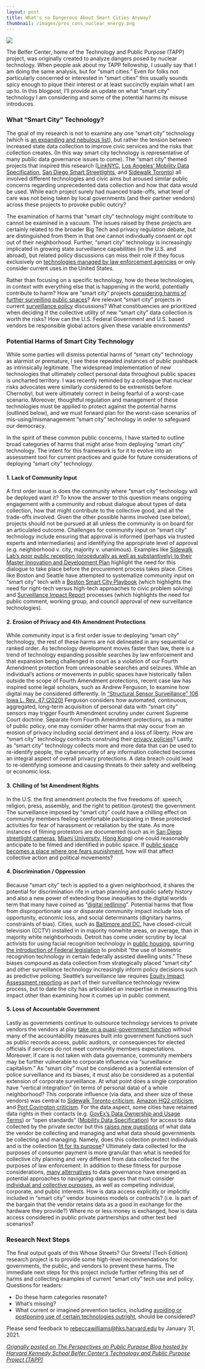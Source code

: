 ```yaml
---
layout: post
title: What's so Dangerous About Smart Cities Anyway?
thumbnail: /images/pros_cons_nuclear_energy.png
---
```


<img src="/images/pros_cons_nuclear_energy.png">

<p>The Belfer Center, home of the Technology and Public Purpose (TAPP) project, was originally created to analyze dangers posed by nuclear technology. When people ask about my TAPP fellowship, I usually say that I am doing the same analysis, but for “smart cities.” Even for folks not particularly concerned or interested in “smart cities” this usually sounds spicy enough to pique their interest or at least succinctly explain what I am up to. In this blogpost, I’ll provide an update on what “smart city” technology I am considering and some of the potential harms its misuse introduces. </p><h3>What “Smart City” Technology?</h3><p>The goal of my research is not to examine any one “smart city” technology (which is <a href="https://en.wikipedia.org/wiki/Smart_city#Technologies" rel="noreferrer noopener" target="_blank">an expanding and nebulous list</a>), but rather the tension between increased state data collection to improve civic services and the risks that collection creates. (In this way smart city technology is representative of many public data governance issues to come). The “smart city” themed projects that inspired this research (<a href="https://www.ny1.com/nyc/all-boroughs/politics/2019/05/09/linknyc-kiosks-surveillance-questions-about-cameras-recording-kiosks-also-losing-money" rel="noreferrer noopener" target="_blank">LinkNYC</a>, <a href="https://www.theverge.com/2020/6/8/21284490/aclu-ladot-mds-lawsuit-scooter-tracking-uber" rel="noreferrer noopener" target="_blank">Los Angeles’ Mobility Data Specification</a>, <a href="https://www.vice.com/en/article/z3vn83/streetlight-spy-cameras-have-led-to-a-massive-privacy-backlash-in-san-diego" rel="noreferrer noopener" target="_blank">San Diego Smart </a><a href="https://www.vice.com/en/article/z3vn83/streetlight-spy-cameras-have-led-to-a-massive-privacy-backlash-in-san-diego" rel="noreferrer noopener" target="_blank">Streetlights</a>, and <a href="https://privacyinternational.org/examples-abuse/1933/city-toronto-deal-sidewalk-labs-sparks-public-protests" rel="noreferrer noopener" target="_blank">Sidewalk Toronto</a>) all involved different technologies and civic aims but aroused similar public concerns regarding unprecedented data collection and how that data would be used. While each project surely had nuanced trade-offs, what level of care was not being taken by local governments (and their partner vendors) across these projects to provoke public outcry? </p><p>The examination of harms that “smart city” technology might contribute to cannot be examined in a vacuum. The issues raised by these projects are certainly related to the broader Big Tech and privacy regulation debate, but are distinguished from them in that one cannot individually consent or opt out of their neighborhood. Further, “smart city” technology is increasingly implicated in growing state surveillance capabilities (in the U.S. and abroad), but related policy discussions can miss their role if they focus exclusively on <a href="https://www.eff.org/issues/street-level-surveillance" rel="noreferrer noopener" target="_blank">technologies managed by law enforcement agencies</a> or only consider current uses in the United States.  </p><p>Rather than focusing on a specific technology, how do these technologies, in context with everything else that is happening in the world, potentially contribute to harm? How are “smart city” projects <a href="https://some-thoughts.org/robinson.html" rel="noreferrer noopener" target="_blank">considering harms of further surveilling public spaces</a>? Are relevant “smart city” projects in current <a href="https://digitalcommons.law.scu.edu/chtlj/vol36/iss5/2/" rel="noreferrer noopener" target="_blank">surveillance policy</a> discussions? What constituencies are prioritized when deciding if the collective utility of new “smart city” data collection is worth the risks? How can the U.S. Federal Government and U.S. based vendors be responsible global actors given these variable environments?  </p><h3>Potential Harms of Smart City Technology</h3><p>While some parties will dismiss potential harms of “smart city” technology as alarmist or premature, I see these repeated instances of public pushback as intrinsically legitimate. The widespread implementation of new technologies that ultimately collect personal data throughout public spaces is uncharted territory. I was recently reminded by a colleague that nuclear risks advocates were similarly considered to be extremists before Chernobyl, but were ultimately correct in being fearful of a worst-case scenario. Moreover, thoughtful regulation and management of these technologies must be applied to protect against the potential harms (outlined below), and we must forward plan for the worst-case scenarios of mis-using/mismanagement “smart city” technology in order to safeguard our democracy. </p><p>In the spirit of these common public concerns, I have started to outline broad categories of harms that might arise from deploying “smart city” technology. The intent for this framework is for it to evolve into an assessment tool for current practices and guide for future considerations of deploying  “smart city“ technology.</p><h4>1. Lack of Community Input</h4><p>A first order issue is does the community where “smart city” technology will be deployed want it? To know the answer to this question means ongoing engagement with a community and robust dialogue about types of data collection, how that might contribute to the collective good, and all the trade-offs involved. Given the other possible harms involved (see below), projects should not be pursued at all unless the community is on board for an articulated outcome. Challenges for community input on “smart city” technology include ensuring that approval is informed (perhaps via trusted experts and intermediaries) and identifying the appropriate level of approval (e.g. neighborhood v. city, majority v. unanimous). Examples like <a href="https://ir.lawnet.fordham.edu/cgi/viewcontent.cgi?article=5628&amp;context=flr" rel="noreferrer noopener" target="_blank">Sidewalk Lab’s poor public reception (procedurally as well as substantively) to their </a><a href="https://ir.lawnet.fordham.edu/cgi/viewcontent.cgi?article=5628&amp;context=flr" rel="noreferrer noopener" target="_blank">Master Innovation and Development Plan</a> highlight the need for this dialogue to take place before the procurement process takes place. Cities like Boston and Seattle have attempted to systematize community input on “smart city” tech with a <a href="https://monum.github.io/playbook/" rel="noreferrer noopener" target="_blank">Boston Smart City Playbook</a> (which highlights the need for right-tech versus high-tech approaches to civic problem solving) and <a href="https://www.seattle.gov/tech/initiatives/privacy/surveillance-technologies/about-surveillance-" rel="noreferrer noopener" target="_blank">Surveillance Impact Report</a> processes (which highlights the need for public comment, working group, and council approval of new surveillance technologies).  </p><h4>2. Erosion of Privacy and 4th Amendment Protections </h4><p>While community input is a first order issue to deploying “smart city” technology, the rest of these harms are not delineated in any sequential or ranked order. As technology development moves faster than law, there is a trend of technology expanding possible searches by law enforcement and that expansion being challenged in court as a violation of our Fourth Amendment protection from unreasonable searches and seizures. While an individual’s actions or movements in public spaces have historically fallen outside the scope of Fourth Amendment protections, recent case law has inspired some legal scholars, such as Andrew Ferguson, to examine how digital may be considered differently. In <a href="https://ilr.law.uiowa.edu/print/volume-106/structural-sensor-surveillance/" rel="noreferrer noopener" target="_blank">“Structural Sensor Surveillance” 106 Iowa L. Rev. 47 (2020)</a> Ferguson considers how automated, continuous, aggregated, long-term acquisition of personal data with “smart city” sensors may trigger Fourth Amendment scrutiny under current Supreme Court doctrine. Separate from Fourth Amendment protections, as a matter of public policy, one may consider other harms that may occur from an erosion of privacy including social detriment and a loss of liberty. How are “smart city” technology contracts construing their <a href="https://www.eff.org/deeplinks/2017/09/linknyc-improves-privacy-policy-yet-problems-remain" rel="noreferrer noopener" target="_blank">privacy policies</a>? Lastly, as “smart city” technology collects more and more data that can be used to re-identify people, the cybersecurity of any information collected becomes an integral aspect of overall privacy protections. A data breach could lead to re-identifying someone and causing threats to their safety and wellbeing or economic loss.</p><h4>3. Chilling of 1st Amendment Rights </h4><p>In the U.S. the first amendment protects the five freedoms of: speech, religion, press, assembly, and the right to petition (protest) the government. The surveillance imposed by “smart city” could have a chilling effect on community members feeling comfortable participating in these protected activities for fear of harassment or retaliation by the state. As more instances of filming protestors are documented (such as in <a href="https://www.voiceofsandiego.org/topics/government/police-used-smart-streetlight-footage-to-investigate-protesters/" rel="noreferrer noopener" target="_blank">San Diego streetlight cameras</a>, <a href="https://www.voiceofsandiego.org/topics/government/police-used-smart-streetlight-footage-to-investigate-protesters/" rel="noreferrer noopener" target="_blank">Miami University</a>, <a href="https://www.nytimes.com/2019/07/26/technology/hong-kong-protests-facial-recognition-surveillance.html" rel="noreferrer noopener" target="_blank">Hong Kong</a>) one could reasonably anticipate to be filmed and identified in public space. If <a href="https://www-jstor-org.ezp-prod1.hul.harvard.edu/stable/pdf/41426920.pdf?refreqid=excelsior%3A9bf6bcf37caa21d52b3c663494968f17" rel="noreferrer noopener" target="_blank">public space becomes a place where one fears punishment</a>, how will that affect collective action and political movements?</p><h4>4. Discrimination / Oppression </h4><p>Because “smart city” tech is applied to a given neighborhood, it shares the potential for discrimination rife in urban planning and public safety history and also a new power of extending those inequities to the digital worlds term that many have coined as “<a href="https://en.wikipedia.org/wiki/Digital_redlining" rel="noreferrer noopener" target="_blank">digital redlining</a>”. Potential harms that flow from disproportionate use or disparate community impact include loss of opportunity, economic loss, and social determinants (dignitary harms, constraints of bias). Cities, such as <a href="https://cnsmaryland.org/2020/11/19/police-cameras-disproportionately-surveil-nonwhite-areas-of-dc-and-baltimore-cns-finds/" rel="noreferrer noopener" target="_blank">Baltimore and DC</a>, have closed-circuit television (CCTV) installed in in majority nonwhite areas, on average, than in majority white neighborhoods. Detroit has come under scrutiny by local activists for using facial recognition technology in <a href="https://www.nytimes.com/2019/09/24/us/politics/facial-recognition-technology-housing.html" rel="noreferrer noopener" target="_blank">public housing</a>, spurring <a href="https://www.congress.gov/bill/116th-congress/house-bill/4008/text?r=11&amp;s=1" rel="noreferrer noopener" target="_blank">the introduction of Federal legislation</a> to prohibit “the use of biometric recognition technology in certain federally assisted dwelling units.” These biases compound as data collection from strategically placed “smart city” and other surveillance technology increasingly inform policy decisions such as predictive policing. Seattle’s surveillance law requires <a href="https://www.seattle.gov/tech/initiatives/privacy/surveillance-technologies/additional-surveillance-reports" rel="noreferrer noopener" target="_blank">Equity Impact Assessment reporting</a> as part of their surveillance technology review process, but to date the city has articulated an inexpertise in measuring this impact other than examining how it comes up in public comment.  </p><h4>5. Loss of Accountable Government </h4><p>Lastly as governments continue to outsource technology services to private vendors the vendors at play <a href="https://www.resite.org/stories/bianca-wylie-on-the-critical-design-process-of-democracy-in-smart-cities" rel="noreferrer noopener" target="_blank">take on a quasi-government function</a> without many of the accountability measures built into government functions such as public records access, public auditors, or consequences for elected officials if services do not meet community members expectations. Moreover, if care is not taken with data governance, community members may be further vulnerable to corporate influence via “surveillance capitalism.” As “smart city” must be considered as a potential extension of police surveillance and its biases, it must also be considered as a potential extension of corporate surveillance. At what point does a single corporation have “vertical integration” (in terms of personal data) of a whole neighborhood? This corporate influence (via data, and sheer size of these vendors) was central to <a href="https://ir.lawnet.fordham.edu/cgi/viewcontent.cgi?article=5628&amp;context=flr" rel="noreferrer noopener" target="_blank">Sidewalk Toronto criticism</a>, <a href="https://www.forbes.com/sites/victoriapavlova/2018/11/08/in-amazons-competition-for-hq2-was-data-the-ultimate-goal/?sh=12e3d37bd039" rel="noreferrer noopener" target="_blank">Amazon HQ2 criticism</a>, and <a href="http://data.baltimoresun.com/news/port-covington/" rel="noreferrer noopener" target="_blank">Port Covington criticism</a>. For the data aspect, some cities have retained data rights in their contacts (e.g. <a href="https://labs.centerforgov.org/data-governance/data-ownership/" rel="noreferrer noopener" target="_blank">GovEx’s Data Ownership and Usage Terms</a>) or “open standards” (<a href="https://www.openmobilityfoundation.org/about-mds/" rel="noreferrer noopener" target="_blank">Mobility Data Specification</a>) for access to data collected by the private sector but this <a href="https://triangulator.org/blog/local-power-digital-policing/" rel="noreferrer noopener" target="_blank">raises new questions</a> of what data the vendor be collecting and managing and what data should governments be collecting and managing. Namely, does this collection protect individuals and is the collection <a href="https://journals.sagepub.com/doi/10.1177/016555159502100204" rel="noreferrer noopener" target="_blank">fit for its purpose</a>? Ultimately data collected for the purposes of consumer payment is more granular than what is needed for collective city planning and very different from data collected for the purposes of law enforcement. In addition to these fitness for purpose considerations, <a href="https://foundation.mozilla.org/en/initiatives/data-futures/data-for-empowerment/#10-data-governance-approaches-explored" rel="noreferrer noopener" target="_blank">many alternatives</a> to data governance have emerged as potential approaches to navigating data spaces that must consider <a href="https://papers.ssrn.com/sol3/papers.cfm?abstract_id=3727562" rel="noreferrer noopener" target="_blank">individual and collective purposes</a>, as well as competing individual, corporate, and public interests. How is data access explicitly or implicitly included in “smart city” vendor business models or contracts? (i.e. Is part of the bargain that the vendor retains data as a good in exchange for the hardware they provide?) Where no or less money is exchanged, how is data access considered in public private partnerships and other test bed scenarios? </p><h3>Research Next Steps</h3><p paraeid="{858a171d-f3c8-4d68-b61d-0f2661c3c3cf}{1}" paraid="42">The final output goals of this Whose Streets? Our Streets! (Tech Edition) research project is to provide some high-level recommendations for governments, the public, and vendors to prevent these harms. The immediate next steps for this project include further refining this set of harms and collecting examples of current “smart city” tech use and policy. Questions for readers:  </p><ul><li paraeid="{858a171d-f3c8-4d68-b61d-0f2661c3c3cf}{19}" paraid="44">Do these harm categories resonate?  </li><li paraeid="{858a171d-f3c8-4d68-b61d-0f2661c3c3cf}{19}" paraid="44">What’s missing?  </li><li paraeid="{858a171d-f3c8-4d68-b61d-0f2661c3c3cf}{33}" paraid="46">What current or imagined prevention tactics, including <a href="https://www.aclum.org/en/campaigns/press-pause-face-surveillance" rel="noreferrer noopener" target="_blank">avoiding or postponing use of certain technologies outright</a>, should be considered?  </li></ul><p paraeid="{858a171d-f3c8-4d68-b61d-0f2661c3c3cf}{49}" paraid="48">Please send feedback to <a href="mailto:rebeccawilliams@hks.harvard.edu" rel="noreferrer noopener" target="_blank">rebeccawilliams@hks.harvard.edu</a> by January 31, 2021. </p>

_[Orignally posted on The Perspectives on Public Purpose Blog hosted by Harvard Kennedy School Belfer Center’s Technology and Public Purpose Project (TAPP)](https://www.belfercenter.org/publication/whats-so-dangerous-about-smart-cities-anyway)_


